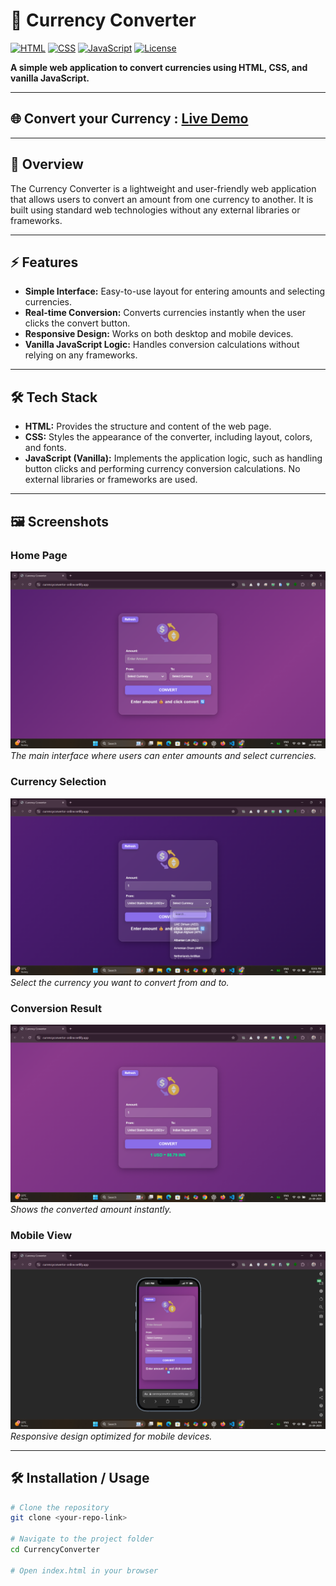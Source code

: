 # 💱 Currency Converter

[![HTML](https://img.shields.io/badge/HTML-v5-orange)](https://developer.mozilla.org/en-US/docs/Web/HTML)
[![CSS](https://img.shields.io/badge/CSS-v3-blue)](https://developer.mozilla.org/en-US/docs/Web/CSS)
[![JavaScript](https://img.shields.io/badge/JavaScript-vanilla-yellow)](https://developer.mozilla.org/en-US/docs/Web/JavaScript)
[![License](https://img.shields.io/badge/License-MIT-green)](LICENSE)

**A simple web application to convert currencies using HTML, CSS, and vanilla JavaScript.**

---

## 🌐 Convert your Currency : [Live Demo](https://currencyconvertor-online.netlify.app/) 

---

## 🌟 Overview
The Currency Converter is a lightweight and user-friendly web application that allows users to convert an amount from one currency to another. It is built using standard web technologies without any external libraries or frameworks.  

---

## ⚡ Features
- **Simple Interface:** Easy-to-use layout for entering amounts and selecting currencies.  
- **Real-time Conversion:** Converts currencies instantly when the user clicks the convert button.  
- **Responsive Design:** Works on both desktop and mobile devices.  
- **Vanilla JavaScript Logic:** Handles conversion calculations without relying on any frameworks.  

---

## 🛠 Tech Stack
- **HTML:** Provides the structure and content of the web page.  
- **CSS:** Styles the appearance of the converter, including layout, colors, and fonts.  
- **JavaScript (Vanilla):** Implements the application logic, such as handling button clicks and performing currency conversion calculations. No external libraries or frameworks are used.  

---

## 🖼 Screenshots
### Home Page
![Home](Screenshots/home.png)  
*The main interface where users can enter amounts and select currencies.*

### Currency Selection
![Currency](Screenshots/currency.png)  
*Select the currency you want to convert from and to.*

### Conversion Result
![Result](Screenshots/result.png)  
*Shows the converted amount instantly.*

### Mobile View
![Mobile View](Screenshots/mobileview.png)  
*Responsive design optimized for mobile devices.*

---

## 🛠 Installation / Usage

```bash
# Clone the repository
git clone <your-repo-link>

# Navigate to the project folder
cd CurrencyConverter

# Open index.html in your browser
